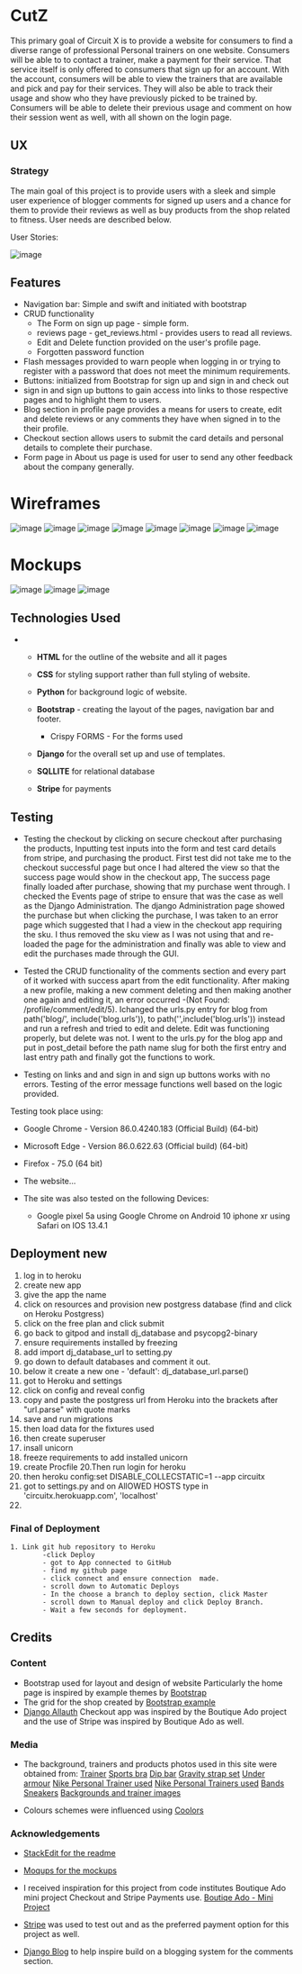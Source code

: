 # CutZ

This primary goal of Circuit X is to provide a website for consumers to find a diverse range of professional Personal trainers on one website.  Consumers will be able to  to contact a trainer, make a payment for their service. That service itself is only offered to consumers that sign up for an account. With the account, consumers will be able to view the trainers that are available and pick and pay for their services. They will also be able to track their usage and show who they have previously picked to be trained by.  Consumers will be able to delete their previous usage and comment on how their session went as well, with all shown on the login page. 

## UX

### Strategy

The main goal of this project is to provide users with a sleek and simple user experience of blogger comments for signed up users and a chance for them to provide their reviews as well as buy products from the shop related to fitness. User needs are described below. 

User Stories:

![image](https://user-images.githubusercontent.com/56303835/113061870-a7c36380-91aa-11eb-93ad-4524c3fb84a2.png)


## Features
-   Navigation bar: Simple and swift and initiated with bootstrap
- CRUD functionality
	- The Form on sign up page - simple form. 
	- reviews page - get_reviews.html - provides users to read all reviews. 
	- Edit and Delete function provided on the user's profile page. 
	- Forgotten password function
- Flash messages provided to warn people when logging in or trying to register with a password that does not meet the minimum requirements. 
- Buttons: initialized from Bootstrap for sign up and sign in and check out
- sign in and sign up buttons to gain access into links to those respective pages and to highlight them to users. 
- Blog section in profile page provides a means for users to create, edit and delete reviews or any comments they have when signed in to the their profile. 
- Checkout section allows users to submit the card details and personal details to complete their purchase. 
- Form page in About us page is used for user to send any other feedback about the company generally.  


# Wireframes

![image](https://user-images.githubusercontent.com/56303835/113062140-31733100-91ab-11eb-822f-fc7ec22f4aea.png)
![image](https://user-images.githubusercontent.com/56303835/113062168-3cc65c80-91ab-11eb-9dcc-2d8d0f65f831.png)
![image](https://user-images.githubusercontent.com/56303835/113062183-418b1080-91ab-11eb-99a0-bf28419b5cff.png)
![image](https://user-images.githubusercontent.com/56303835/113062197-48198800-91ab-11eb-923b-c381da909a70.png)
![image](https://user-images.githubusercontent.com/56303835/113062232-549de080-91ab-11eb-8609-59370f8bbce3.png)
![image](https://user-images.githubusercontent.com/56303835/113062243-59fb2b00-91ab-11eb-943d-06343170ecf4.png)
![image](https://user-images.githubusercontent.com/56303835/113062277-654e5680-91ab-11eb-936d-65d4b9cd7507.png)
![image](https://user-images.githubusercontent.com/56303835/113062298-6d0dfb00-91ab-11eb-859f-ea81335ead85.png)

# Mockups 
![image](https://user-images.githubusercontent.com/56303835/113062394-93339b00-91ab-11eb-892d-a1f9a2c7c7e7.png)
![image](https://user-images.githubusercontent.com/56303835/113062413-99c21280-91ab-11eb-956e-9292cfb92126.png)
![image](https://user-images.githubusercontent.com/56303835/113062436-a21a4d80-91ab-11eb-856f-e07957fdc431.png)











## Technologies Used

-   
    -   **HTML**  for the outline of the website and all it pages 
    - **CSS** for styling support rather than full styling of website. 
    - **Python** for background logic of website. 

	- **Bootstrap** - creating the layout of the pages, navigation bar and footer.
		- Crispy FORMS - For the forms used
	- **Django** for the overall set up and use of templates. 
	- **SQLLITE** for relational database 
	- **Stripe** for payments
	

## Testing
- Testing the checkout by clicking on secure checkout after purchasing the products, Inputting test inputs into the form and test card details from stripe, and purchasing the product. First test did not take me to the checkout successful page but once I had altered the view so that the success page would show in the checkout app, The success page finally loaded after purchase, showing that my purchase went through. I checked the Events page of stripe to ensure that was the case as well as the Django Administration. The django Administration page showed the purchase but when clicking the purchase, I was taken to an error page which suggested that I had a view in the checkout app requiring the sku. I thus removed the sku view as I was not using that and re-loaded the page for the administration and finally was able to view and edit the purchases made through the GUI. 

- Tested the CRUD functionality of the comments section and every part of it worked with success apart from the edit functionality. After making a new profile, making a new comment deleting and then making another one again and editing it, an error occurred -(Not Found: /profile/comment/edit/5). Ichanged the urls.py entry for blog from path('blog/', include('blog.urls')), to path('',include('blog.urls')) instead and run a refresh and tried to edit and delete. Edit was functioning properly, but delete was not. I went to the urls.py for the blog app and put in post_detail before the path name slug for both the first entry and last entry path and finally got the functions to work. 

 - Testing on links and and sign in and sign up buttons works with no errors. Testing of the error message functions well based on the logic provided. 

Testing took place using: 
- Google Chrome - Version 86.0.4240.183 (Official Build) (64-bit)

- Microsoft Edge - Version 86.0.622.63 (Official build) (64-bit)

- Firefox - 75.0 (64 bit)

- The website...

- The site was also tested on the following Devices:

	- Google pixel 5a using Google Chrome on Android 10 iphone xr using Safari on IOS 13.4.1 

## Deployment new

 1. log in to heroku
 2. create new app
 3. give the app the name
 4. click on resources and provision new postgress database (find and click on Heroku Postgress)
 5.  click on the free plan and click submit
 6.  go back to gitpod and install dj_database and psycopg2-binary
 7. ensure requirements installed by freezing
 8. add import  dj_database_url to setting.py
 9. go down to default databases and comment it out. 
 10. below it create  a new one -  'default': dj_database_url.parse()
 11. got to Heroku and settings
 12. click on config and reveal config
 13. copy and paste the postgress url from Heroku into the brackets after "url.parse" with quote marks
 14. save and run migrations
 15. then load data for the fixtures used
 16. then create superuser
 17. insall unicorn
 18. freeze requirements to add installed unicorn
 19. create Procfile
 20.Then run login for heroku
 20. then heroku config:set DISABLE_COLLECSTATIC=1 --app circuitx
 21. got to settings.py and on AllOWED HOSTS type in 'circuitx.herokuapp.com', 'localhost'
 22. 


### Final of Deployment 
	1. Link git hub repository to Heroku
			-click Deploy
			- got to App connected to GitHub
			- find my github page
			- click connect and ensure connection  made. 
			- scroll down to Automatic Deploys
			- In the choose a branch to deploy section, click Master
			- scroll down to Manual deploy and click Deploy Branch.
			- Wait a few seconds for deployment.   


## Credits

### Content
- Bootstrap used for layout and design of website Particularly the home page is inspired by example themes by [Bootstrap](https://getbootstrap.com/)
- The grid for the shop created by [Bootstrap example](https://bbbootstrap.com/snippets/simple-product-shopping-grid-styles-89973846)
- [Django Allauth](https://django-allauth.readthedocs.io/en/latest/installation.html)
Checkout app was inspired by the Boutique Ado project and the use of Stripe was inspired by Boutique Ado as well. 

### Media
 - The background, trainers and products photos used in this site were obtained from:
[Trainer](https://unsplash.com/@hayleykimdesign?utm_source=unsplash&utm_medium=referral&utm_content=creditCopyText)
[Sports bra](https://unsplash.com/@aloragriffiths?utm_source=unsplash&utm_medium=referral&utm_content=creditCopyText%22%3EAlora%20Griffiths)
[Dip bar](https://www.ebay.co.uk/itm/MaxStrength-Parallel-Dip-Bars-Home-Gym-Workout-Crossfit-Calisthenics-Station-/353051251838)
[Gravity strap set]( https://www.hsn.com/products/gofit-gravity-straps-set/7403913?sz=3&sf=HF0189&ac=&utm_source=pinterest&utm_medium=social-organic)
[Under armour](https://www.amazon.com/Under-Armour-Mens-CoolSwitch-ArmourVent/dp/B07CPRMLMP)
[Nike Personal Trainer used](https://www.behance.net/gallery/109596433/NIKE-WomensJDI-Retouch?tracking_source=project_owner_other_projects)
[Nike Personal Trainers used](https://www.nike.com/gb/ntc-app)
[Bands](https://www.cpsc.gov/Recalls/2017/dicks-sporting-goods-recalls-resistance-tubes)
[Sneakers](https://www.carolsdolls.xyz/ProductDetail.aspx?iid=316341898&pr=68.99)
[Backgrounds and trainer images](https://www.behance.net/gallery/97315025/361-20Q3-Training)

- Colours schemes were influenced using [Coolors](https://coolors.co/palettes/trending)
### Acknowledgements
- [StackEdit for the readme](https://stackedit.io/app#)
- [Moqups for the mockups](https://app.moqups.com/#)

-   I received inspiration for this project from code institutes Boutique Ado mini project Checkout and Stripe Payments use. [Boutiqe Ado - Mini Project](https://courses.codeinstitute.net/courses/course-v1:CodeInstitute+FSF_102+Q1_2020/courseware/4201818c00aa4ba3a0dae243725f6e32/d3188bf68530497aa5fba55d07a9d7d7/?activate_block_id=block-v1%3ACodeInstitute%2BFSF_102%2BQ1_2020%2Btype%40sequential%2Bblock%40d3188bf68530497aa5fba55d07a9d7d7)
- [Stripe](https://dashboard.stripe.com/test/dashboard) was used to test out and as the preferred payment option for this project as well. 
- [Django Blog](https://djangocentral.com/building-a-blog-application-with-django/) to help inspire build on a blogging system for the comments section. 
